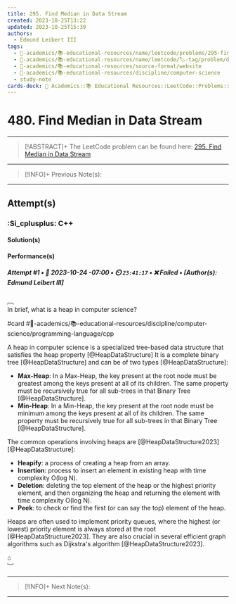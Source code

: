 ```yaml
---
title: 295. Find Median in Data Stream
created: 2023-10-25T13:22
updated: 2023-10-25T15:39
authors:
  - Edmund Leibert III
tags:
  - 🔴-academics/📚-educational-resources/name/leetcode/problems/295-find-median-in-data-stream
  - 🔴-academics/📚-educational-resources/name/leetcode/🏷️-tag/problem/difficulty/easy
  - 🔴-academics/📚-educational-resources/source-format/website
  - 🔴-academics/📚-educational-resources/discipline/computer-science
  - study-note
cards-deck: 🔴 Academics::📚 Educational Resources::LeetCode::Problems::295. Find Median in Data Stream
---
```


# 480. Find Median in Data Stream

---

> [!ABSTRACT]+ 
> The LeetCode problem can be found here: [295. Find Median in Data Stream](https://leetcode.com/problems/find-median-from-data-stream/description/)

---

> [!INFO]+
> Previous Note(s):
> 

---

## Attempt(s)

### :Si_cplusplus: C++

#### Solution(s)

#### Performance(s)

##### **Attempt #1** • 📆 2023-10-24 -07:00 • ⏲️ `23:41:17` • ❌ Failed • \[Author(s): Edmund Leibert III\]

﹇<br>
In brief, what is a heap in computer science?

#card #🔴-academics/📚-educational-resources/discipline/computer-science/programming-language/cpp  

A heap in computer science is a specialized tree-based data structure that satisfies the heap property [@HeapDataStructure] It is a complete binary tree [@HeapDataStructure] and can be of two types [@HeapDataStructure]:

- **Max-Heap**: In a Max-Heap, the key present at the root node must be greatest among the keys present at all of its children. The same property must be recursively true for all sub-trees in that Binary Tree [@HeapDataStructure].
- **Min-Heap**: In a Min-Heap, the key present at the root node must be minimum among the keys present at all of its children. The same property must be recursively true for all sub-trees in that Binary Tree [@HeapDataStructure].

The common operations involving heaps are [@HeapDataStructure2023] [@HeapDataStructure]:
- **Heapify**: a process of creating a heap from an array.
- **Insertion**: process to insert an element in existing heap with time complexity O(log N).
- **Deletion**: deleting the top element of the heap or the highest priority element, and then organizing the heap and returning the element with time complexity O(log N).
- **Peek**: to check or find the first (or can say the top) element of the heap.

Heaps are often used to implement priority queues, where the highest (or lowest) priority element is always stored at the root [@HeapDataStructure2023]. They are also crucial in several efficient graph algorithms such as Dijkstra's algorithm [@HeapDataStructure2023].

⌂
<br>﹈<br>


---

> [!INFO]+
> Next Note(s):
> 

---
